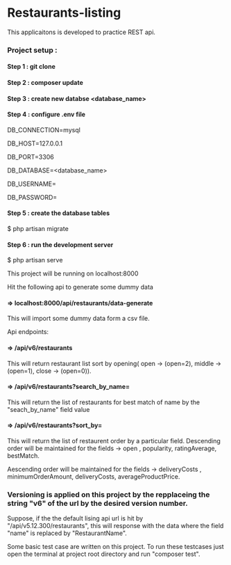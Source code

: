 # Restaurants-listing

This applicaitons is developed to practice REST api.

### Project setup :

#### Step 1 : git clone <git url>
#### Step 2 : composer update
#### Step 3 : create new databse <database_name>
#### Step 4 : configure .env file
DB_CONNECTION=mysql

DB_HOST=127.0.0.1

DB_PORT=3306

DB_DATABASE=<database_name>

DB_USERNAME=<username>

DB_PASSWORD=<password>
#### Step 5 : create the database tables
$ php artisan migrate
#### Step 6 : run the development server
$ php artisan serve

This project will be running on localhost:8000

Hit the following api to generate some dummy data

#### => localhost:8000/api/restaurants/data-generate

This will import some dummy data form a csv file.

Api endpoints:

#### => /api/v6/restaurants
This will return restaurant list sort by opening( open -> (open=2), middle -> (open=1), close -> (open=0)).
#### => /api/v6/restaurants?search_by_name=<name>
This will return the list of restaurants for best match of name by the "seach_by_name" field value
#### => /api/v6/restaurants?sort_by=<field>
This will return the list of restaurent order by a particular field.
Descending order will be maintained for the fields -> open , popularity, ratingAverage, bestMatch.

Aescending order will be maintained for the fields -> deliveryCosts , minimumOrderAmount, deliveryCosts, averageProductPrice.

### Versioning is applied on this project by the repplaceing the string "v6" of the url by the desired version number.
Suppose, if the the default lising api url  is hit by "/api/v5.12.300/restaurants", this will response with the data where the field "name" is replaced by "RestaurantName". 

Some basic test case are written on this project. To run these testcases just open the terminal at project root directory and run "composer test". 
